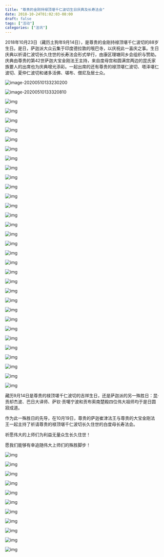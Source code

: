 ```yaml
---
title: "尊贵的金刚持禄顶堪千仁波切生日庆典及长寿法会"
date: 2018-10-24T01:02:03-08:00
draft: false
tags: ["活动"]
categories: ["法讯"]
---
```



  2018年10月23日（藏历土狗年9月14日），是尊贵的金刚持禄顶堪千仁波切的88岁生日。是日，萨迦派大众云集于印度德拉敦的哦巴寺，以庆祝此一喜庆之事。生日庆典以祈请仁波切长久住世的长寿法会形式举行，由康区理塘同乡会组织与赞助。庆典由尊贵的第42世萨迦大宝金刚法王主持，来自度母宫和圆满宫两边的昆氏家族要人的出席也为庆典增光添彩。一起出席的还有尊贵的禄顶堪仁波切、塔泽堪仁波切、夏仲仁波切和诸多活佛、堪布、僧尼及居士众。  

![image-20200510133230200](https://raw.githubusercontent.com/thogmedorje/up/master/uPic/image-20200510133230200.png)

![image-20200510133320810](https://raw.githubusercontent.com/thogmedorje/up/master/uPic/image-20200510133320810.png)

![img](https://raw.githubusercontent.com/thogmedorje/up/master/uPic/640-20200510172905809.jpeg)

![img](https://raw.githubusercontent.com/thogmedorje/up/master/uPic/640-20200510172937824.jpeg)

![img](https://raw.githubusercontent.com/thogmedorje/up/master/uPic/640-20200510172950764.jpeg)

![img](https://raw.githubusercontent.com/thogmedorje/up/master/uPic/640-20200510173000299.jpeg)

![img](https://raw.githubusercontent.com/thogmedorje/up/master/uPic/640-20200510173010520.jpeg)

![img](https://raw.githubusercontent.com/thogmedorje/up/master/uPic/640-20200510173023691.jpeg)

![img](https://raw.githubusercontent.com/thogmedorje/up/master/uPic/640-20200510173033753.jpeg)

![img](https://raw.githubusercontent.com/thogmedorje/up/master/uPic/640-20200510173041724.jpeg)

![img](https://raw.githubusercontent.com/thogmedorje/up/master/uPic/640-20200510173049912.jpeg)

![img](https://raw.githubusercontent.com/thogmedorje/up/master/uPic/640-20200510173058360.jpeg)

![img](https://raw.githubusercontent.com/thogmedorje/up/master/uPic/640-20200510173108617.jpeg)

![img](https://raw.githubusercontent.com/thogmedorje/up/master/uPic/640-20200510173115847.jpeg)

![img](https://raw.githubusercontent.com/thogmedorje/up/master/uPic/640-20200510173124402.jpeg)

![img](https://raw.githubusercontent.com/thogmedorje/up/master/uPic/640-20200510173132084.jpeg)

![img](https://raw.githubusercontent.com/thogmedorje/up/master/uPic/640-20200510173139229.jpeg)

![img](https://raw.githubusercontent.com/thogmedorje/up/master/uPic/640-20200510173146406.jpeg)

![img](https://raw.githubusercontent.com/thogmedorje/up/master/uPic/640-20200510173155031.jpeg)

![img](https://raw.githubusercontent.com/thogmedorje/up/master/uPic/640-20200510173208567.jpeg)

![img](https://raw.githubusercontent.com/thogmedorje/up/master/uPic/640-20200510173217268.jpeg)

![img](https://raw.githubusercontent.com/thogmedorje/up/master/uPic/640-20200510173226067.jpeg)

![img](https://raw.githubusercontent.com/thogmedorje/up/master/uPic/640-20200510173235244.jpeg)

![img](https://raw.githubusercontent.com/thogmedorje/up/master/uPic/640-20200510173243525.jpeg)

![img](https://raw.githubusercontent.com/thogmedorje/up/master/uPic/640-20200510173250825.jpeg)

![img](https://raw.githubusercontent.com/thogmedorje/up/master/uPic/640-20200510173258681.jpeg)

![img](https://raw.githubusercontent.com/thogmedorje/up/master/uPic/640-20200510173305564.jpeg)

![img](https://raw.githubusercontent.com/thogmedorje/up/master/uPic/640-20200510173314236.jpeg)

![img](https://raw.githubusercontent.com/thogmedorje/up/master/uPic/640-20200510173324538.jpeg)

![img](https://raw.githubusercontent.com/thogmedorje/up/master/uPic/640-20200510173333111.jpeg)

![img](https://raw.githubusercontent.com/thogmedorje/up/master/uPic/640-20200510173341938.jpeg)

![img](https://raw.githubusercontent.com/thogmedorje/up/master/uPic/640-20200510173350337.jpeg)

![img](https://raw.githubusercontent.com/thogmedorje/up/master/uPic/640-20200510173402032.jpeg)

  藏历9月14日是尊贵的禄顶堪千仁波切的吉祥生日，还是萨迦派的另一殊胜日：昆·贡却杰波、巴日大译师、萨钦·贡噶宁波和贡布索南楚殿四位伟大祖师均于是日圆寂成道。

  作为此一殊胜日的先导，在10月19日，尊贵的萨迦崔津法王与尊贵的大宝金刚法王一起主持了祈请尊贵的禄顶堪千仁波切长久住世的白度母长寿法会。

祈愿伟大的上师们为利益无量众生长久住世！

愿我们能够有幸追随伟大上师们的殊胜脚步！


![img](https://raw.githubusercontent.com/thogmedorje/up/master/uPic/640-20200510173412461.jpeg)

![img](https://raw.githubusercontent.com/thogmedorje/up/master/uPic/640-20200510173420851.jpeg)

![img](https://raw.githubusercontent.com/thogmedorje/up/master/uPic/640-20200510173429992.jpeg)

![img](https://raw.githubusercontent.com/thogmedorje/up/master/uPic/640-20200510173438667.jpeg)

![img](https://raw.githubusercontent.com/thogmedorje/up/master/uPic/640-20200510173446948.jpeg)

![img](https://raw.githubusercontent.com/thogmedorje/up/master/uPic/640-20200510173456911.jpeg)

![img](https://raw.githubusercontent.com/thogmedorje/up/master/uPic/640-20200510173507511.jpeg)

![img](https://raw.githubusercontent.com/thogmedorje/up/master/uPic/640-20200510173515741.jpeg)

![img](https://raw.githubusercontent.com/thogmedorje/up/master/uPic/640-20200510173525064.jpeg)

![img](https://raw.githubusercontent.com/thogmedorje/up/master/uPic/640-20200510173534136.jpeg)

![img](https://raw.githubusercontent.com/thogmedorje/up/master/uPic/640-20200510173544697.jpeg)






